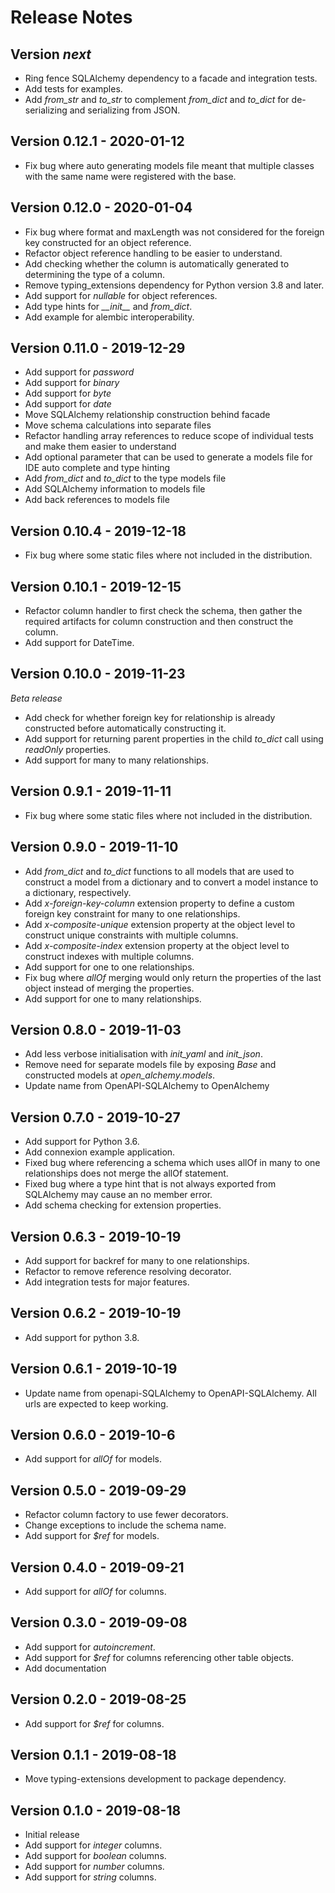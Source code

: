 # Release Notes

## Version _next_

- Ring fence SQLAlchemy dependency to a facade and integration tests.
- Add tests for examples.
- Add _from_str_ and _to_str_ to complement _from_dict_ and _to_dict_ for de-serializing and serializing from JSON.

## Version 0.12.1 - 2020-01-12

- Fix bug where auto generating models file meant that multiple classes with the same name were registered with the base.

## Version 0.12.0 - 2020-01-04

- Fix bug where format and maxLength was not considered for the foreign key constructed for an object reference.
- Refactor object reference handling to be easier to understand.
- Add checking whether the column is automatically generated to determining the type of a column.
- Remove typing_extensions dependency for Python version 3.8 and later.
- Add support for _nullable_ for object references.
- Add type hints for _\_\_init\_\__ and _from_dict_.
- Add example for alembic interoperability.

## Version 0.11.0 - 2019-12-29

- Add support for _password_
- Add support for _binary_
- Add support for _byte_
- Add support for _date_
- Move SQLAlchemy relationship construction behind facade
- Move schema calculations into separate files
- Refactor handling array references to reduce scope of individual tests and make them easier to understand
- Add optional parameter that can be used to generate a models file for IDE auto complete and type hinting
- Add _from_dict_ and _to_dict_ to the type models file
- Add SQLAlchemy information to models file
- Add back references to models file

## Version 0.10.4 - 2019-12-18

- Fix bug where some static files where not included in the distribution.

## Version 0.10.1 - 2019-12-15

- Refactor column handler to first check the schema, then gather the required artifacts for column construction and then construct the column.
- Add support for DateTime.

## Version 0.10.0 - 2019-11-23
_Beta release_

- Add check for whether foreign key for relationship is already constructed before automatically constructing it.
- Add support for returning parent properties in the child _to_dict_ call using _readOnly_ properties.
- Add support for many to many relationships.

## Version 0.9.1 - 2019-11-11

- Fix bug where some static files where not included in the distribution.

## Version 0.9.0 - 2019-11-10

- Add _from_dict_ and _to_dict_ functions to all models that are used to construct a model from a dictionary and to convert a model instance to a dictionary, respectively.
- Add _x-foreign-key-column_ extension property to define a custom foreign key constraint for many to one relationships.
- Add _x-composite-unique_ extension property at the object level to construct unique constraints with multiple columns.
- Add _x-composite-index_ extension property at the object level to construct indexes with multiple columns.
- Add support for one to one relationships.
- Fix bug where _allOf_ merging would only return the properties of the last object instead of merging the properties.
- Add support for one to many relationships.

## Version 0.8.0 - 2019-11-03
- Add less verbose initialisation with _init_yaml_ and _init_json_.
- Remove need for separate models file by exposing _Base_ and constructed models at _open_alchemy.models_.
- Update name from OpenAPI-SQLAlchemy to OpenAlchemy

## Version 0.7.0 - 2019-10-27
- Add support for Python 3.6.
- Add connexion example application.
- Fixed bug where referencing a schema which uses allOf in many to one relationships does not merge the allOf statement.
- Fixed bug where a type hint that is not always exported from SQLAlchemy may cause an no member error.
- Add schema checking for extension properties.

## Version 0.6.3 - 2019-10-19
- Add support for backref for many to one relationships.
- Refactor to remove reference resolving decorator.
- Add integration tests for major features.

## Version 0.6.2 - 2019-10-19
- Add support for python 3.8.

## Version 0.6.1 - 2019-10-19
- Update name from openapi-SQLAlchemy to OpenAPI-SQLAlchemy. All urls are expected to keep working.

## Version 0.6.0 - 2019-10-6
- Add support for _allOf_ for models.

## Version 0.5.0 - 2019-09-29
- Refactor column factory to use fewer decorators.
- Change exceptions to include the schema name.
- Add support for _$ref_ for models.

## Version 0.4.0 - 2019-09-21
- Add support for _allOf_ for columns.

## Version 0.3.0 - 2019-09-08
- Add support for _autoincrement_.
- Add support for _$ref_ for columns referencing other table objects.
- Add documentation

## Version 0.2.0 - 2019-08-25
- Add support for _$ref_ for columns.

## Version 0.1.1 - 2019-08-18
- Move typing-extensions development to package dependency.

## Version 0.1.0 - 2019-08-18
- Initial release
- Add support for _integer_ columns.
- Add support for _boolean_ columns.
- Add support for _number_ columns.
- Add support for _string_ columns.
